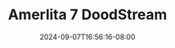 --- 
title: "Amerlita 7  DoodStream"
description: "download   Amerlita 7  DoodStream gratis durasi panjang  "
date: 2024-09-07T16:56:16-08:00
file_code: "ntaos11o7pca"
draft: false
cover: "mtdmz4cjtdfbmo7l.jpg"
tags: ["Amerlita", "DoodStream", "bokep-indo", "bokep-viral", "bokep-ig"]
length: 147
fld_id: "1483155"
foldername: "Amerlita 1"
categories: ["Amerlita 1"]
views: 0
---